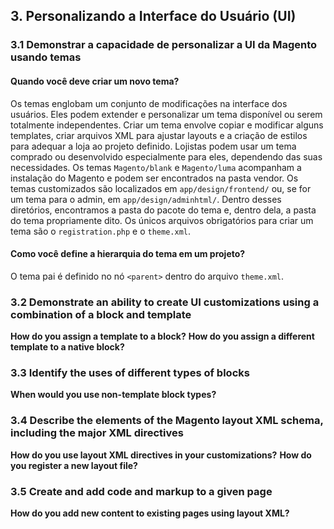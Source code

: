 ## 3. Personalizando a Interface do Usuário (UI)

### 3.1 Demonstrar a capacidade de personalizar a UI da Magento usando temas

#### Quando você deve criar um novo tema?

Os temas englobam um conjunto de modificações na interface dos usuários. Eles podem extender e personalizar um tema disponível ou serem totalmente independentes.
Criar um tema envolve copiar e modificar alguns templates, criar arquivos XML para ajustar layouts e a criação de estilos para adequar a loja ao projeto definido.
Lojistas podem usar um tema comprado ou desenvolvido especialmente para eles, dependendo das suas necessidades.
Os temas `Magento/blank` e `Magento/luma` acompanham a instalação do Magento e podem ser encontrados na pasta vendor.
Os temas customizados são localizados em `app/design/frontend/` ou, se for um tema para o admin, em `app/design/adminhtml/`.
Dentro desses diretórios, encontramos a pasta do pacote do tema e, dentro dela, a pasta do tema propriamente dito.
Os únicos arquivos obrigatórios para criar um tema são o `registration.php` e o `theme.xml`.

#### Como você define a hierarquia do tema em um projeto?

O tema pai é definido no nó `<parent>` dentro do arquivo `theme.xml`.

### 3.2 Demonstrate an ability to create UI customizations using a combination of a block and template 

**How do you assign a template to a block?**
**How do you assign a different template to a native block?**

### 3.3 Identify the uses of different types of blocks 
**When would you use non-template block types?**

### 3.4 Describe the elements of the Magento layout XML schema, including the major XML directives 
**How do you use layout XML directives in your customizations?**
**How do you register a new layout file?**

### 3.5 Create and add code and markup to a given page 
**How do you add new content to existing pages using layout XML?**
